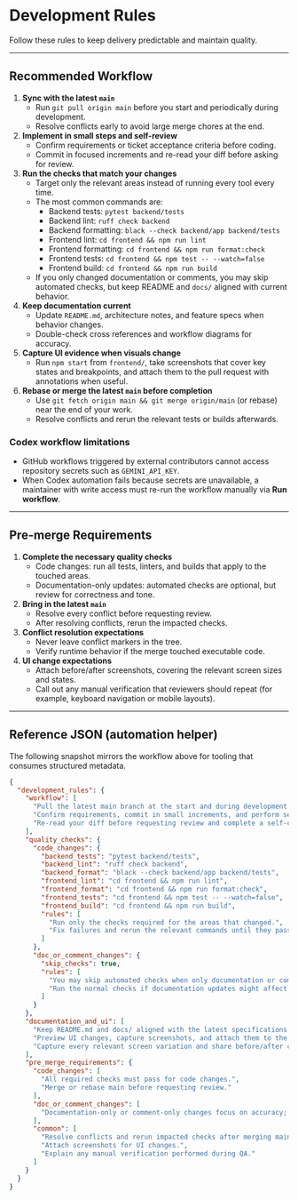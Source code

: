 # Development Rules

Follow these rules to keep delivery predictable and maintain quality.

---

## Recommended Workflow
1. **Sync with the latest `main`**
   - Run `git pull origin main` before you start and periodically during development.
   - Resolve conflicts early to avoid large merge chores at the end.
2. **Implement in small steps and self-review**
   - Confirm requirements or ticket acceptance criteria before coding.
   - Commit in focused increments and re-read your diff before asking for review.
3. **Run the checks that match your changes**
   - Target only the relevant areas instead of running every tool every time.
   - The most common commands are:
     - Backend tests: `pytest backend/tests`
     - Backend lint: `ruff check backend`
     - Backend formatting: `black --check backend/app backend/tests`
     - Frontend lint: `cd frontend && npm run lint`
     - Frontend formatting: `cd frontend && npm run format:check`
     - Frontend tests: `cd frontend && npm test -- --watch=false`
     - Frontend build: `cd frontend && npm run build`
   - If you only changed documentation or comments, you may skip automated checks, but keep README and `docs/` aligned with current behavior.
4. **Keep documentation current**
   - Update `README.md`, architecture notes, and feature specs when behavior changes.
   - Double-check cross references and workflow diagrams for accuracy.
5. **Capture UI evidence when visuals change**
   - Run `npm start` from `frontend/`, take screenshots that cover key states and breakpoints, and attach them to the pull request with annotations when useful.
6. **Rebase or merge the latest `main` before completion**
   - Use `git fetch origin main && git merge origin/main` (or rebase) near the end of your work.
   - Resolve conflicts and rerun the relevant tests or builds afterwards.

### Codex workflow limitations
- GitHub workflows triggered by external contributors cannot access repository secrets such as `GEMINI_API_KEY`.
- When Codex automation fails because secrets are unavailable, a maintainer with write access must re-run the workflow manually via **Run workflow**.

---

## Pre-merge Requirements
1. **Complete the necessary quality checks**
   - Code changes: run all tests, linters, and builds that apply to the touched areas.
   - Documentation-only updates: automated checks are optional, but review for correctness and tone.
2. **Bring in the latest `main`**
   - Resolve every conflict before requesting review.
   - After resolving conflicts, rerun the impacted checks.
3. **Conflict resolution expectations**
   - Never leave conflict markers in the tree.
   - Verify runtime behavior if the merge touched executable code.
4. **UI change expectations**
   - Attach before/after screenshots, covering the relevant screen sizes and states.
   - Call out any manual verification that reviewers should repeat (for example, keyboard navigation or mobile layouts).

---

## Reference JSON (automation helper)
The following snapshot mirrors the workflow above for tooling that consumes structured metadata.

```json
{
  "development_rules": {
    "workflow": [
      "Pull the latest main branch at the start and during development to resolve differences early.",
      "Confirm requirements, commit in small increments, and perform self-review.",
      "Re-read your diff before requesting review and complete a self-check."
    ],
    "quality_checks": {
      "code_changes": {
        "backend_tests": "pytest backend/tests",
        "backend_lint": "ruff check backend",
        "backend_format": "black --check backend/app backend/tests",
        "frontend_lint": "cd frontend && npm run lint",
        "frontend_format": "cd frontend && npm run format:check",
        "frontend_tests": "cd frontend && npm test -- --watch=false",
        "frontend_build": "cd frontend && npm run build",
        "rules": [
          "Run only the checks required for the areas that changed.",
          "Fix failures and rerun the relevant commands until they pass."
        ]
      },
      "doc_or_comment_changes": {
        "skip_checks": true,
        "rules": [
          "You may skip automated checks when only documentation or comments change.",
          "Run the normal checks if documentation updates might affect code behavior."
        ]
      }
    },
    "documentation_and_ui": [
      "Keep README.md and docs/ aligned with the latest specifications.",
      "Preview UI changes, capture screenshots, and attach them to the merge request.",
      "Capture every relevant screen variation and share before/after comparisons when helpful."
    ],
    "pre_merge_requirements": {
      "code_changes": [
        "All required checks must pass for code changes.",
        "Merge or rebase main before requesting review."
      ],
      "doc_or_comment_changes": [
        "Documentation-only or comment-only changes focus on accuracy; automated checks are optional."
      ],
      "common": [
        "Resolve conflicts and rerun impacted checks after merging main.",
        "Attach screenshots for UI changes.",
        "Explain any manual verification performed during QA."
      ]
    }
  }
}
```
